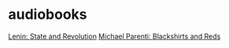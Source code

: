 # audiobooks

[Lenin: State and Revolution](https://www.youtube.com/watch?v=7GrP0EVJkVE)
[Michael Parenti: Blackshirts and Reds](https://www.youtube.com/watch?v=q7OXhF6zG8o)
